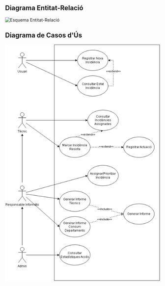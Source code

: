 ## Diagrama Entitat-Relació

![Esquema Entitat-Relació](Diagrames/Entitat_Relació.jpg)

## Diagrama de Casos d'Ús

![nombre](Diagrames/Diagrama_de_casos_d'us.png)
